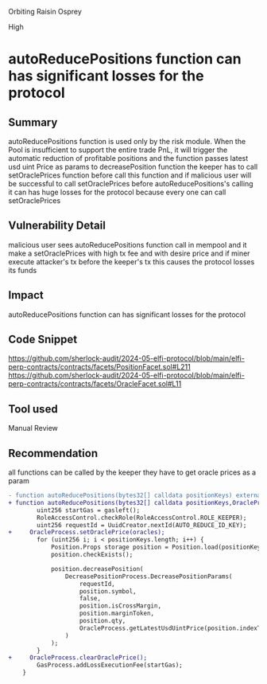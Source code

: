 Orbiting Raisin Osprey

High

# autoReducePositions function can has significant losses for the protocol

## Summary
autoReducePositions function is used only by the risk module. When the Pool is insufficient to support the entire trade PnL, it will trigger the automatic reduction of profitable positions and the function passes latest usd uint Price as params to decreasePosition function the keeper has to call setOraclePrices function before call this function and if malicious user will be successful to call setOraclePrices before autoReducePositions's calling it can has huge losses for the protocol because every one can call setOraclePrices

## Vulnerability Detail
malicious user sees autoReducePositions function call in mempool and it make a setOraclePrices with high tx fee and with desire price and if miner execute attacker's tx before the keeper's tx this causes the protocol losses its funds
## Impact
autoReducePositions function can has significant losses for the protocol
## Code Snippet
https://github.com/sherlock-audit/2024-05-elfi-protocol/blob/main/elfi-perp-contracts/contracts/facets/PositionFacet.sol#L211
https://github.com/sherlock-audit/2024-05-elfi-protocol/blob/main/elfi-perp-contracts/contracts/facets/OracleFacet.sol#L11

## Tool used

Manual Review

## Recommendation
all functions can be called by the keeper they have to get oracle prices as a param
```diff
- function autoReducePositions(bytes32[] calldata positionKeys) external override {
+ function autoReducePositions(bytes32[] calldata positionKeys,OracleProcess.OracleParam[] calldata oracles) external override {
        uint256 startGas = gasleft();
        RoleAccessControl.checkRole(RoleAccessControl.ROLE_KEEPER);
        uint256 requestId = UuidCreator.nextId(AUTO_REDUCE_ID_KEY);
+     OracleProcess.setOraclePrice(oracles);
        for (uint256 i; i < positionKeys.length; i++) {
            Position.Props storage position = Position.load(positionKeys[i]);
            position.checkExists();

            position.decreasePosition(
                DecreasePositionProcess.DecreasePositionParams(
                    requestId,
                    position.symbol,
                    false,
                    position.isCrossMargin,
                    position.marginToken,
                    position.qty,
                    OracleProcess.getLatestUsdUintPrice(position.indexToken, position.isLong)//@audit malicious user can manipulate token price
                )
            );
        }
+     OracleProcess.clearOraclePrice();
        GasProcess.addLossExecutionFee(startGas);
    }
```
